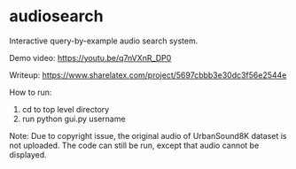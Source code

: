 # audiosearch

Interactive query-by-example audio search system. 

Demo video: https://youtu.be/q7nVXnR_DP0

Writeup: https://www.sharelatex.com/project/5697cbbb3e30dc3f56e2544e

How to run: 
1. cd to top level directory
2. run python gui.py username

Note: Due to copyright issue, the original audio of UrbanSound8K dataset is not uploaded. The code can still be run, except that audio cannot be displayed. 
